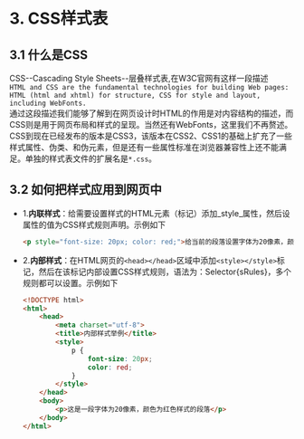 # 3. CSS样式表
## 3.1 什么是CSS
CSS--Cascading Style Sheets--层叠样式表,在W3C官网有这样一段描述  
    `HTML and CSS are the fundamental technologies for building Web pages: HTML (html and xhtml) for structure, CSS for style and layout, including WebFonts.`  
通过这段描述我们能够了解到在网页设计时HTML的作用是对内容结构的描述，而CSS则是用于网页布局和样式的呈现。当然还有WebFonts，这里我们不再赘述。CSS到现在已经发布的版本是CSS3，该版本在CSS2、CSS1的基础上扩充了一些样式属性、伪类、和伪元素，但是还有一些属性标准在浏览器兼容性上还不能满足。单独的样式表文件的扩展名是`*.css`。
## 3.2 如何把样式应用到网页中
- 1.**内联样式**：给需要设置样式的HTML元素（标记）添加_style_属性，然后设属性的值为CSS样式规则声明。示例如下
    ```html
    <p style="font-size: 20px; color: red;">给当前的段落设置字体为20像素，颜色为红色的样式</p>
    ```
- 2.**内部样式**：在HTML网页的```<head></head>```区域中添加```<style></style>```标记，然后在该标记内部设置CSS样式规则，语法为：Selector{sRules}，多个规则都可以设置。示例如下
    ```html
    <!DOCTYPE html>
    <html>
        <head>
            <meta charset="utf-8">
            <title>内部样式举例</title>
            <style>
                p {
                    font-size: 20px;
                    color: red;
                }
            </style>
        </head>
        <body>
            <p>这是一段字体为20像素，颜色为红色样式的段落</p>
        </body>
    </html>
    ```